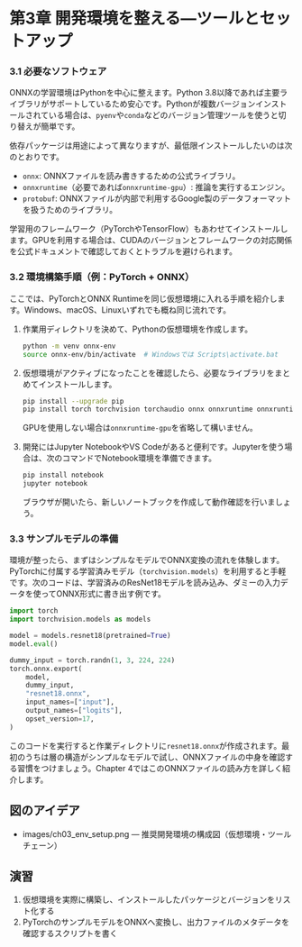 # 第3章 開発環境を整える―ツールとセットアップ
### 3.1 必要なソフトウェア
ONNXの学習環境はPythonを中心に整えます。Python 3.8以降であれば主要ライブラリがサポートしているため安心です。Pythonが複数バージョンインストールされている場合は、`pyenv`や`conda`などのバージョン管理ツールを使うと切り替えが簡単です。

依存パッケージは用途によって異なりますが、最低限インストールしたいのは次のとおりです。

- `onnx`: ONNXファイルを読み書きするための公式ライブラリ。
- `onnxruntime`（必要であれば`onnxruntime-gpu`）: 推論を実行するエンジン。
- `protobuf`: ONNXファイルが内部で利用するGoogle製のデータフォーマットを扱うためのライブラリ。

学習用のフレームワーク（PyTorchやTensorFlow）もあわせてインストールします。GPUを利用する場合は、CUDAのバージョンとフレームワークの対応関係を公式ドキュメントで確認しておくとトラブルを避けられます。

### 3.2 環境構築手順（例：PyTorch + ONNX）
ここでは、PyTorchとONNX Runtimeを同じ仮想環境に入れる手順を紹介します。Windows、macOS、Linuxいずれでも概ね同じ流れです。

1. 作業用ディレクトリを決めて、Pythonの仮想環境を作成します。

   ```bash
   python -m venv onnx-env
   source onnx-env/bin/activate  # Windowsでは Scripts\activate.bat
   ```

2. 仮想環境がアクティブになったことを確認したら、必要なライブラリをまとめてインストールします。

   ```bash
   pip install --upgrade pip
   pip install torch torchvision torchaudio onnx onnxruntime onnxruntime-gpu protobuf
   ```

   GPUを使用しない場合は`onnxruntime-gpu`を省略して構いません。

3. 開発にはJupyter NotebookやVS Codeがあると便利です。Jupyterを使う場合は、次のコマンドでNotebook環境を準備できます。

   ```bash
   pip install notebook
   jupyter notebook
   ```

   ブラウザが開いたら、新しいノートブックを作成して動作確認を行いましょう。

### 3.3 サンプルモデルの準備
環境が整ったら、まずはシンプルなモデルでONNX変換の流れを体験します。PyTorchに付属する学習済みモデル（`torchvision.models`）を利用すると手軽です。次のコードは、学習済みのResNet18モデルを読み込み、ダミーの入力データを使ってONNX形式に書き出す例です。

```python
import torch
import torchvision.models as models

model = models.resnet18(pretrained=True)
model.eval()

dummy_input = torch.randn(1, 3, 224, 224)
torch.onnx.export(
    model,
    dummy_input,
    "resnet18.onnx",
    input_names=["input"],
    output_names=["logits"],
    opset_version=17,
)
```

このコードを実行すると作業ディレクトリに`resnet18.onnx`が作成されます。最初のうちは層の構造がシンプルなモデルで試し、ONNXファイルの中身を確認する習慣をつけましょう。Chapter 4ではこのONNXファイルの読み方を詳しく紹介します。

## 図のアイデア
- images/ch03_env_setup.png — 推奨開発環境の構成図（仮想環境・ツールチェーン）

## 演習
1. 仮想環境を実際に構築し、インストールしたパッケージとバージョンをリスト化する
2. PyTorchのサンプルモデルをONNXへ変換し、出力ファイルのメタデータを確認するスクリプトを書く

